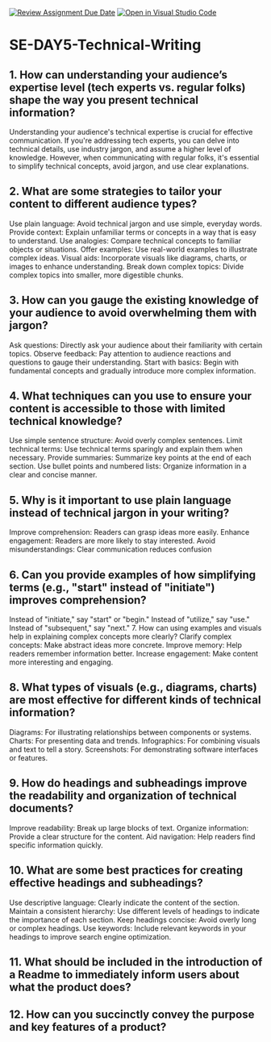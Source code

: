 [![Review Assignment Due Date](https://classroom.github.com/assets/deadline-readme-button-22041afd0340ce965d47ae6ef1cefeee28c7c493a6346c4f15d667ab976d596c.svg)](https://classroom.github.com/a/zsAR-pyY)
[![Open in Visual Studio Code](https://classroom.github.com/assets/open-in-vscode-2e0aaae1b6195c2367325f4f02e2d04e9abb55f0b24a779b69b11b9e10269abc.svg)](https://classroom.github.com/online_ide?assignment_repo_id=15712333&assignment_repo_type=AssignmentRepo)
# SE-DAY5-Technical-Writing
## 1. How can understanding your audience’s expertise level (tech experts vs. regular folks) shape the way you present technical information?
Understanding your audience's technical expertise is crucial for effective communication. If you're addressing tech experts, you can delve into technical details, use industry jargon, and assume a higher level of knowledge. However, when communicating with regular folks, it's essential to simplify technical concepts, avoid jargon, and use clear explanations.
## 2. What are some strategies to tailor your content to different audience types?
Use plain language: Avoid technical jargon and use simple, everyday words.
Provide context: Explain unfamiliar terms or concepts in a way that is easy to understand.
Use analogies: Compare technical concepts to familiar objects or situations.
Offer examples: Use real-world examples to illustrate complex ideas.
Visual aids: Incorporate visuals like diagrams, charts, or images to enhance understanding.
Break down complex topics: Divide complex topics into smaller, more digestible chunks.
## 3. How can you gauge the existing knowledge of your audience to avoid overwhelming them with jargon?
Ask questions: Directly ask your audience about their familiarity with certain topics.
Observe feedback: Pay attention to audience reactions and questions to gauge their understanding.
Start with basics: Begin with fundamental concepts and gradually introduce more complex information.
## 4. What techniques can you use to ensure your content is accessible to those with limited technical knowledge?
Use simple sentence structure: Avoid overly complex sentences.
Limit technical terms: Use technical terms sparingly and explain them when necessary.
Provide summaries: Summarize key points at the end of each section.
Use bullet points and numbered lists: Organize information in a clear and concise manner.
## 5. Why is it important to use plain language instead of technical jargon in your writing?
Improve comprehension: Readers can grasp ideas more easily.
Enhance engagement: Readers are more likely to stay interested.
Avoid misunderstandings: Clear communication reduces confusion
## 6. Can you provide examples of how simplifying terms (e.g., "start" instead of "initiate") improves comprehension?
Instead of "initiate," say "start" or "begin."
Instead of "utilize," say "use."
Instead of "subsequent," say "next." 7. How can using examples and visuals help in explaining complex concepts more clearly?
Clarify complex concepts: Make abstract ideas more concrete.
Improve memory: Help readers remember information better.
Increase engagement: Make content more interesting and engaging.
## 8. What types of visuals (e.g., diagrams, charts) are most effective for different kinds of technical information?
Diagrams: For illustrating relationships between components or systems.
Charts: For presenting data and trends.
Infographics: For combining visuals and text to tell a story.
Screenshots: For demonstrating software interfaces or features.
## 9. How do headings and subheadings improve the readability and organization of technical documents?
Improve readability: Break up large blocks of text.
Organize information: Provide a clear structure for the content.
Aid navigation: Help readers find specific information quickly.
## 10. What are some best practices for creating effective headings and subheadings?
Use descriptive language: Clearly indicate the content of the section.
Maintain a consistent hierarchy: Use different levels of headings to indicate the importance of each section.
Keep headings concise: Avoid overly long or complex headings.
Use keywords: Include relevant keywords in your headings to improve search engine optimization.
## 11. What should be included in the introduction of a Readme to immediately inform users about what the product does?
## 12. How can you succinctly convey the purpose and key features of a product?
